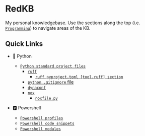 # RedKB

My personal knowledgebase. Use the sections along the top (i.e. [`Programming`](programming/index.md)) to navigate areas of the KB.

## Quick Links

- 🐍 Python
    - [`Python standard project files`](programming/standard-project-files/python/index.md)
        - [`ruff`](programming/standard-project-files/python/ruff/index.md)
            - [`ruff pyproject.toml [tool.ruff] section`](programming/standard-project-files/python/ruff/pyproject-ruff.md)
        - [`python .gitignore` file](programming/standard-project-files/python/gitignore.md)
        - [`dynaconf`](programming/standard-project-files/python/Dynaconf/index.md)
        - [`nox`](programming/standard-project-files/python/nox/index.md)
            - [`noxfile.py`](programming/standard-project-files/python/nox/index.md#noxfilepy-base)

- 🅿️ Powershell
    - [`Powershell profiles`](programming/powershell/profiles/index.md)
    - [`Powershell code snippets`](programming/powershell/snippets/index.md)
    - [`Powershell modules`](programming/powershell/modules/index.md)
